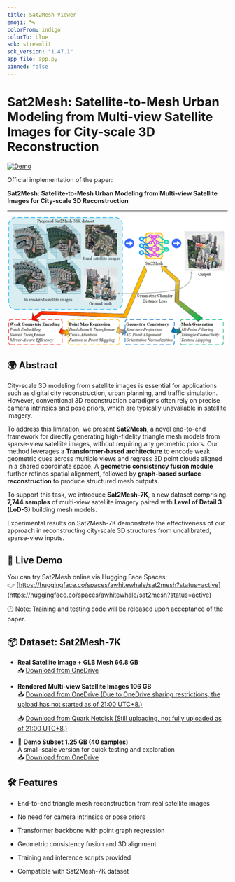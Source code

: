 ```yaml
---
title: Sat2Mesh Viewer
emoji: 🛰️
colorFrom: indigo
colorTo: blue
sdk: streamlit
sdk_version: "1.47.1"
app_file: app.py
pinned: false
---
```


# Sat2Mesh: Satellite-to-Mesh Urban Modeling from Multi-view Satellite Images for City-scale 3D Reconstruction

[![Demo](https://img.shields.io/badge/Live%20Demo-HuggingFace-blue)](https://huggingface.co/spaces/awhitewhale/sat2mesh?status=active)

Official implementation of the paper:

**Sat2Mesh: Satellite-to-Mesh Urban Modeling from Multi-view Satellite Images for City-scale 3D Reconstruction**

---

![Figure 1](fig1.png)

## 🌍 Abstract

City-scale 3D modeling from satellite images is essential for applications such as digital city reconstruction, urban planning, and traffic simulation. However, conventional 3D reconstruction paradigms often rely on precise camera intrinsics and pose priors, which are typically unavailable in satellite imagery.

To address this limitation, we present **Sat2Mesh**, a novel end-to-end framework for directly generating high-fidelity triangle mesh models from sparse-view satellite images, without requiring any geometric priors. Our method leverages a **Transformer-based architecture** to encode weak geometric cues across multiple views and regress 3D point clouds aligned in a shared coordinate space. A **geometric consistency fusion module** further refines spatial alignment, followed by **graph-based surface reconstruction** to produce structured mesh outputs.

To support this task, we introduce **Sat2Mesh-7K**, a new dataset comprising **7,744 samples** of multi-view satellite imagery paired with **Level of Detail 3 (LoD-3)** building mesh models.

Experimental results on Sat2Mesh-7K demonstrate the effectiveness of our approach in reconstructing city-scale 3D structures from uncalibrated, sparse-view inputs.

## 🔗 Live Demo

You can try Sat2Mesh online via Hugging Face Spaces:  
👉 [https://huggingface.co/spaces/awhitewhale/sat2mesh?status=active](https://huggingface.co/spaces/awhitewhale/sat2mesh?status=active)

🕒 Note: Training and testing code will be released upon acceptance of the paper.

## 📦 Dataset: Sat2Mesh-7K

- **Real Satellite Image + GLB Mesh 66.8 GB**  
  📥 [Download from OneDrive](https://1drv.ms/f/c/bb3d431e33a5aa64/Euszx4QVIxlKn_IBtol-QDYBsziOIRN1KC1ZWBIhXz1qJA?e=VChtDT)

- **Rendered Multi-view Satellite Images 106 GB**  
  📥 [Download from OneDrive (Due to OneDrive sharing restrictions, the upload has not started as of 21:00 UTC+8.)](#)

  📥 [Download from Quark Netdisk (Still uploading, not fully uploaded as of 21:00 UTC+8.)](https://pan.quark.cn/s/65a49ad76a6f?pwd=NPVV)



- 🧪 **Demo Subset 1.25 GB (40 samples)**  
  A small-scale version for quick testing and exploration  
  📥 [Download from OneDrive](https://1drv.ms/f/c/bb3d431e33a5aa64/EqYeFp3gVVZDrCpTpjU6UEkB-J1Su5NEfSsbiNfNHNnQyA?e=oX7hxr)

## 🛠️ Features
- End-to-end triangle mesh reconstruction from real satellite images

- No need for camera intrinsics or pose priors

- Transformer backbone with point graph regression

- Geometric consistency fusion and 3D alignment

- Training and inference scripts provided

- Compatible with Sat2Mesh-7K dataset
